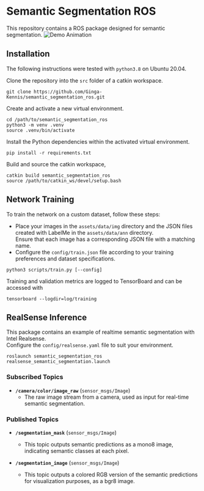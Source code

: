 # Semantic Segmentation ROS
This repository contains a ROS package designed for semantic segmentation.
![Demo Animation](assets/readme/deeplabv3plus_demo.gif)

## Installation
The following instructions were tested with `python3.8` on Ubuntu 20.04.

Clone the repository into the `src` folder of a catkin workspace.

```
git clone https://github.com/Ginga-Kennis/semantic_segmentation_ros.git
```

Create and activate a new virtual environment.

```
cd /path/to/semantic_segmentation_ros
python3 -m venv .venv
source .venv/bin/activate
```

Install the Python dependencies within the activated virtual environment.

```
pip install -r requirements.txt
```

Build and source the catkin workspace,

```
catkin build semantic_segmentation_ros
source /path/to/catkin_ws/devel/setup.bash
```

## Network Training
To train the network on a custom dataset, follow these steps:
* Place your images in the `assets/data/img`  directory and the JSON files created with LabelMe in the `assets/data/ann` directory.   
Ensure that each image has a corresponding JSON file with a matching name.
* Configure the `config/train.json` file according to your training preferences and dataset specifications.  
```
python3 scripts/train.py [--config]
```

Training and validation metrics are logged to TensorBoard and can be accessed with

```
tensorboard --logdir=log/training
```

## RealSense Inference
This package contains an example of realtime semantic segmentation with Intel Realsense.  
Configure the `config/realsense.yaml` file to suit your environment.
```
roslaunch semantic_segmentation_ros realsense_semantic_segmentation.launch
```

### Subscribed Topics
- **`/camera/color/image_raw`** (`sensor_msgs/Image`)
  - The raw image stream from a camera, used as input for real-time semantic segmentation.

### Published Topics
- **`/segmentation_mask`** (`sensor_msgs/Image`)
  - This topic outputs semantic predictions as a mono8 image, indicating semantic classes at each pixel.

- **`/segmentation_image`** (`sensor_msgs/Image`)
  - This topic outputs a colored RGB version of the semantic predictions for visualization purposes, as a bgr8 image.


